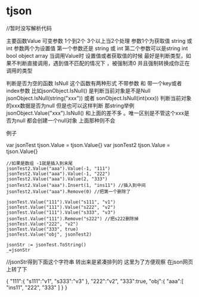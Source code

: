 # tjson
//暂时没写解析代码 

主要函数Value  可变参数 1个到2个 3个以上当2个处理
参数1个为获取值 string 或 int
参数两个为设置值 第一个参数还是 string 或 int  第二个参数可以是string int bool object array
当调用Value时 设置值或者获取值的时候 最好是判断类型，如果不判断直接调用，遇到值不匹配的情况下 ，被强制清0 并且强制转换成你正在调用的类型

判断是否为空的函数 IsNull
这个函数有两种形式 不带参数 和 带一个key或者index参数
比如jsonObject.IsNull() 是判断当前对象是不是Null
jsonObject.IsNull(string("xxx")) 或者 sonObject.IsNull(int(xxx)) 判断当前对象的xxx数据是否为null
但是也可以这样判断 那string举例 jsonObject.Value("xxx").IsNull()  和上面的差不多 。唯一区别是不管这个xxx是否为null 都会创建一个null对象 上面那种则不会


例子

  var jsonTest tjson.Value = tjson.Value{}
	var jsonTest2 tjson.Value = tjson.Value{}

	//如果是数组 -1就是插入到末尾
	jsonTest2.Value("aaa").Value(-1, "111")
	jsonTest2.Value("aaa").Value(-1, "222")
	jsonTest2.Value("aaa").Value(2, "333")
	jsonTest2.Value("aaa").Insert(1, "ins11") //插入到中间
	jsonTest2.Value("aaa").Remove(0) //把第一个删除了

	jsonTest.Value("111").Value("s111", "v1")
	jsonTest.Value("111").Value("s222", "v2")
	jsonTest.Value("111").Value("s333", "v3")
	jsonTest.Value("111").Remove("s222") //把s222删除掉
	jsonTest.Value("222", "v2")
	jsonTest.Value("333", true)
	jsonTest.Value("obj", jsonTest2)

	jsonStr := jsonTest.ToString()
	_=jsonStr
  
  //jsonStr得到下面这个字符串 转出来是紧凑排列的 这里为了方便观察 在json网页上转了下

{
    "111":{
        "s111":"v1",
        "s333":"v3"
    },
    "222":"v2",
    "333":true,
    "obj":{
        "aaa":[
            "ins11",
            "222",
            "333"
        ]
    }
}

